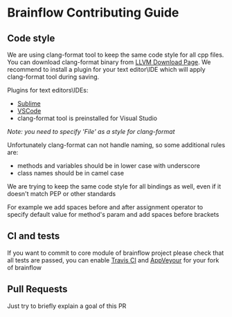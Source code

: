 # Brainflow Contributing Guide

## Code style
We are using clang-format tool to keep the same code style for all cpp files. You can download clang-format binary from [LLVM Download Page](http://releases.llvm.org/download.html).
We recommend to install a plugin for your text editor\IDE which will apply clang-format tool during saving.

Plugins for text editors\IDEs:
* [Sublime](https://packagecontrol.io/packages/Clang%20Format)
* [VSCode](https://marketplace.visualstudio.com/items?itemName=xaver.clang-format)
* clang-format tool is preinstalled for Visual Studio

*Note: you need to specify 'File' as a style for clang-format*

Unfortunately clang-format can not handle naming,  so some additional rules are:
* methods and variables should be in lower case with underscore
* class names should be in camel case

We are trying to keep the same code style for all bindings as well, even if it doesn't match PEP or other standards

For example we add spaces before and after assignment operator to specify default value for method's param and add spaces before brackets

## CI and tests
If you want to commit to core module of brainflow project please check that all tests are passed, you can enable [Travis CI](https://travis-ci.com/) and [AppVeyour](https://ci.appveyor.com) for your fork of brainflow

## Pull Requests
Just try to briefly explain a goal of this PR

